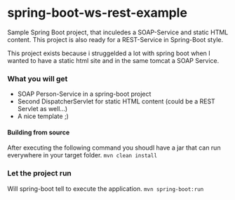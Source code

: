 spring-boot-ws-rest-example
===========================

Sample Spring Boot project, that inculedes a SOAP-Service and static HTML content. This project is also ready for a REST-Service in Spring-Boot style.


This project exists because i struggelded a lot with spring boot when I wanted to have a static html site and in the same tomcat a SOAP Service.

### What you will get
- SOAP Person-Service in a spring-boot project
- Second DispatcherServlet for static HTML content (could be a REST Servlet as well...)
- A nice template ;)


#### Building from source
After executing the following command you shoudl have a jar that can run everywhere in your target folder.
```mvn clean install```


### Let the project run
Will spring-boot tell to execute the application.
```mvn spring-boot:run```
